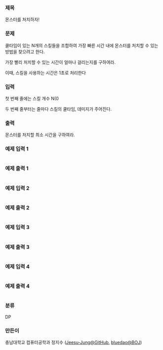 ### 제목
몬스터를 처치하자!

### 문제
<p>쿨타임이 있는 N개의 스킬들을 조합하여 가장 빠른 시간 내에 몬스터를 처치할 수 있는 방법을 찾으려고 한다.</p>
<p>가장 빨리 처치할 수 있는 시간이 얼마나 걸리는지를 구하여라.</p>
<p>이때, 스킬을 사용하는 시간은 1초로 처리한다</p>


### 입력
<p>첫 번째 줄에는 스킬 개수 N(0<N<), 몬스터 목숨 L이 주어진다.</p>
<p>두 번째 줄부터는 줄마다 스킬의 쿨타임, 데미지가 주어진다.</p>


### 출력
<p>몬스터를 처치할 최소 시간을 구하여라.</p>

### 예제 입력 1
```

```

### 예제 출력 1
```

```

### 예제 입력 2
```

```

### 예제 출력 2
```

```

### 예제 입력 3
```

```

### 예제 출력 3
```

```

### 예제 입력 4
```

```

### 예제 출력 4
```

```

### 분류
DP

### 만든이
충남대학교 컴퓨터공학과 정지수 ([Jeesu-Jung@GitHub](https://github.com/Jeesu-Jung), [bluedao@BOJ](https://www.acmicpc.net/user/bluedao))